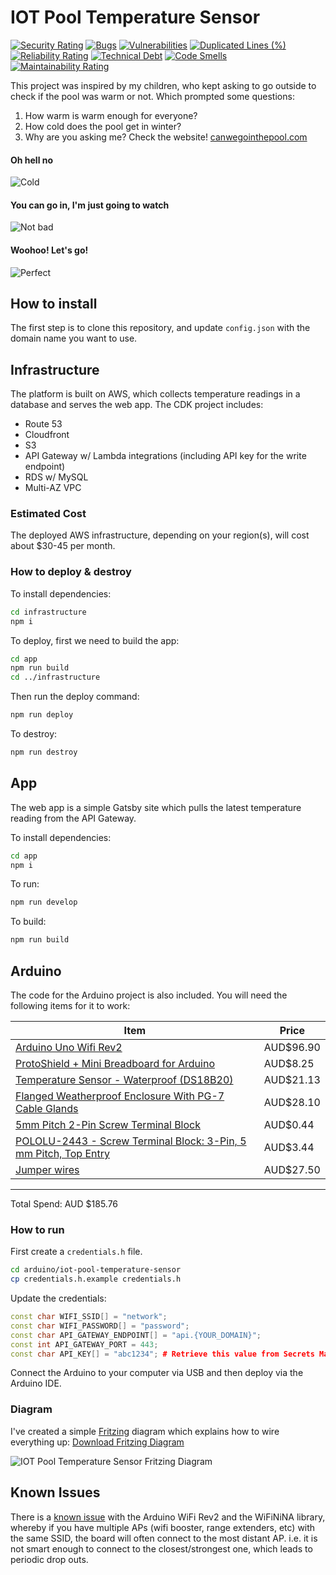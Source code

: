 # IOT Pool Temperature Sensor

[![Security Rating](https://sonarcloud.io/api/project_badges/measure?project=struct78_iot-pool-temperature-sensor&metric=security_rating)](https://sonarcloud.io/summary/new_code?id=struct78_iot-pool-temperature-sensor) [![Bugs](https://sonarcloud.io/api/project_badges/measure?project=struct78_iot-pool-temperature-sensor&metric=bugs)](https://sonarcloud.io/summary/new_code?id=struct78_iot-pool-temperature-sensor) [![Vulnerabilities](https://sonarcloud.io/api/project_badges/measure?project=struct78_iot-pool-temperature-sensor&metric=vulnerabilities)](https://sonarcloud.io/summary/new_code?id=struct78_iot-pool-temperature-sensor) [![Duplicated Lines (%)](https://sonarcloud.io/api/project_badges/measure?project=struct78_iot-pool-temperature-sensor&metric=duplicated_lines_density)](https://sonarcloud.io/summary/new_code?id=struct78_iot-pool-temperature-sensor) [![Reliability Rating](https://sonarcloud.io/api/project_badges/measure?project=struct78_iot-pool-temperature-sensor&metric=reliability_rating)](https://sonarcloud.io/summary/new_code?id=struct78_iot-pool-temperature-sensor) [![Technical Debt](https://sonarcloud.io/api/project_badges/measure?project=struct78_iot-pool-temperature-sensor&metric=sqale_index)](https://sonarcloud.io/summary/new_code?id=struct78_iot-pool-temperature-sensor) [![Code Smells](https://sonarcloud.io/api/project_badges/measure?project=struct78_iot-pool-temperature-sensor&metric=code_smells)](https://sonarcloud.io/summary/new_code?id=struct78_iot-pool-temperature-sensor) [![Maintainability Rating](https://sonarcloud.io/api/project_badges/measure?project=struct78_iot-pool-temperature-sensor&metric=sqale_rating)](https://sonarcloud.io/summary/new_code?id=struct78_iot-pool-temperature-sensor)

This project was inspired by my children, who kept asking to go outside to check if the pool was warm or not. Which prompted some questions:

1) How warm is warm enough for everyone?
2) How cold does the pool get in winter?
3) Why are you asking me? Check the website! [canwegointhepool.com](https://canwegointhepool.com)

#### Oh hell no
![Cold](https://raw.githubusercontent.com/struct78/iot-pool-temperature-sensor/master/app/static/cold.png)

#### You can go in, I'm just going to watch
![Not bad](https://raw.githubusercontent.com/struct78/iot-pool-temperature-sensor/master/app/static/not-bad.png)

#### Woohoo! Let's go!
![Perfect](https://raw.githubusercontent.com/struct78/iot-pool-temperature-sensor/master/app/static/perfect.png)


## How to install
The first step is to clone this repository, and update `config.json` with the domain name you want to use.

## Infrastructure
The platform is built on AWS, which collects temperature readings in a database and serves the web app. The CDK project includes:

- Route 53
- Cloudfront
- S3
- API Gateway w/ Lambda integrations (including API key for the write endpoint)
- RDS w/ MySQL
- Multi-AZ VPC

### Estimated Cost
The deployed AWS infrastructure, depending on your region(s), will cost about $30-45 per month.

### How to deploy & destroy

To install dependencies:
```bash
cd infrastructure
npm i
```

To deploy, first we need to build the app:
```bash
cd app
npm run build
cd ../infrastructure
```

Then run the deploy command:
```bash
npm run deploy
```

To destroy:
```bash
npm run destroy
```

## App
The web app is a simple Gatsby site which pulls the latest temperature reading from the API Gateway.

To install dependencies:

```bash
cd app
npm i
```

To run:

```bash
npm run develop
```

To build:

```bash
npm run build
```

## Arduino
The code for the Arduino project is also included. You will need the following items for it to work:

| Item | Price |
-------|---------
[Arduino Uno Wifi Rev2](https://core-electronics.com.au/arduino-uno-wifi-rev2.html) | AUD$96.90
[ProtoShield + Mini Breadboard for Arduino](https://core-electronics.com.au/protoshield-mini-breadboard-for-arduino.html) | AUD$8.25
[Temperature Sensor - Waterproof (DS18B20)](https://core-electronics.com.au/temperature-sensor-waterproof-ds18b20.html) | AUD$21.13
[Flanged Weatherproof Enclosure With PG-7 Cable Glands](https://core-electronics.com.au/flanged-weatherproof-enclosure-with-pg-7-cable-glands.html) | AUD$28.10
[5mm Pitch 2-Pin Screw Terminal Block](https://core-electronics.com.au/2-pin-screw-terminal-block-5mm-pitch.html) | AUD$0.44
[POLOLU-2443 - Screw Terminal Block: 3-Pin, 5 mm Pitch, Top Entry](https://core-electronics.com.au/screw-terminal-block-3-pin-5-mm-pitch-top-entry-4-pack.html) | AUD$3.44
[Jumper wires](https://core-electronics.com.au/jumbo-jumper-wire-kit-for-solderless-breadboard-350-pcs.html) | AUD$27.50
----------------

Total Spend: AUD $185.76

### How to run
First create a `credentials.h` file.

```bash
cd arduino/iot-pool-temperature-sensor
cp credentials.h.example credentials.h
```

Update the credentials:
```c++
const char WIFI_SSID[] = "network";
const char WIFI_PASSWORD[] = "password";
const char API_GATEWAY_ENDPOINT[] = "api.{YOUR_DOMAIN}";
const int API_GATEWAY_PORT = 443;
const char API_KEY[] = "abc1234"; # Retrieve this value from Secrets Manager
```

Connect the Arduino to your computer via USB and then deploy via the Arduino IDE.

### Diagram
I've created a simple [Fritzing](https://fritzing.org) diagram which explains how to wire everything up: [Download Fritzing Diagram](https://raw.githubusercontent.com/struct78/iot-pool-temperature-sensor/master/arduino/diagram.fzz)

![IOT Pool Temperature Sensor Fritzing Diagram](https://raw.githubusercontent.com/struct78/iot-pool-temperature-sensor/master/arduino/diagram.svg)

## Known Issues

There is a [known issue](https://github.com/arduino-libraries/WiFiNINA/issues/200) with the Arduino WiFi Rev2 and the WiFiNiNA library, whereby if you have multiple APs (wifi booster, range extenders, etc) with the same SSID, the board will often connect to the most distant AP. i.e. it is not smart enough to connect to the closest/strongest one, which leads to periodic drop outs.